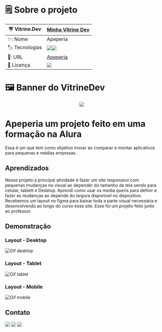 <div align="center">
<img align="center" src="">
</div>

# 🗒️ Sobre o projeto

| 🪧 Vitrine.Dev |  [Minha Vitrine Dev](https://cursos.alura.com.br/vitrinedev/danielbarreto)   |
| -------------  | --- |
| ✨: Nome        | Apeperia
| 🏷️ Tecnologias | <img src="https://img.shields.io/badge/HTML5-E34F26?style=for-the-badge&logo=html5&logoColor=white"><img src="https://img.shields.io/badge/CSS3-1572B6?style=for-the-badge&logo=css3&logoColor=white">
| 🚀: URL         | [Apeperia](https://apeperia.bohr.io)
| :page_with_curl: Licença         | [<img src="https://img.shields.io/badge/LICENSE-MIT-green"/>](https://choosealicense.com/licenses/mit/) 


# 🖼️ Banner do VitrineDev
<div align="center">

<img src="https://github.com/DanielBarret0/Apeperia/blob/main/gif/Desktop-Apeperia.gif#vitrinedev">
</div>

# Apeperia um projeto feito em uma formação na Alura

Essa é um que tem como objetivo inovar ao comparar e montar aplicativos para pequenas e médias empresas.

## Aprendizados

Nesse projeto a principal atividade é fazer um site responsivo com pequenas mudanças no visual ao depender do tamanho da tela sendo para celular, tablett e Desktop. Aprendi como usar os media queris para definir e fazer as mudanças ao depende do largura disponível no dispositivo. Recebemos um layout no figma para baixar toda a parte visual necessária e desenvolvendo ao longo do curso esse site. Esse foi um projeto feito junto ao professor.

## Demonstração

### Layout - Desktop
![Gif desktop](https://github.com/DanielBarret0/Apeperia/blob/main/gif/Desktop-Apeperia.gif)

### Layout - Tablet
![Gif tablet](https://github.com/DanielBarret0/Apeperia/blob/main/gif/Tablet-Apeperia.gif)

### Layout - Mobile
![Gif mobile](https://github.com/DanielBarret0/Apeperia/blob/main/gif/Mobile-Apeperia.gif)
## Contato

 
 <p align="left">
  <a href="mailto:josedanielbarreto@gmail.com" alt="Gmail" target="_blank">
  <img src="https://img.shields.io/badge/-Gmail-FF0000?style=flat-square&labelColor=FF0000&logo=gmail&logoColor=white&link=mailto:josedanielbarreto@gmail.com"/ target="_blank"></a>

  <a href="https://www.linkedin.com/in/daniel-barreto-1b763216a/" alt="Linkedin" target="_blank">
  <img src="https://img.shields.io/badge/-Linkedin-0e76a8?style=flat-square&logo=Linkedin&logoColor=white&link=https://www.linkedin.com/in/daniel-barreto-1b763216a/" / target="_blank"></a>

  <a href="https://www.instagram.com/daniel.barret0/" alt="Instagram" target="_blank">
  <img src="https://img.shields.io/badge/-Instagram-DF0174?style=flat-square&labelColor=DF0174&logo=instagram&logoColor=white&link=https://www.instagram.com/daniel.barret0/"/ target="_blank"></a>
</p>  
